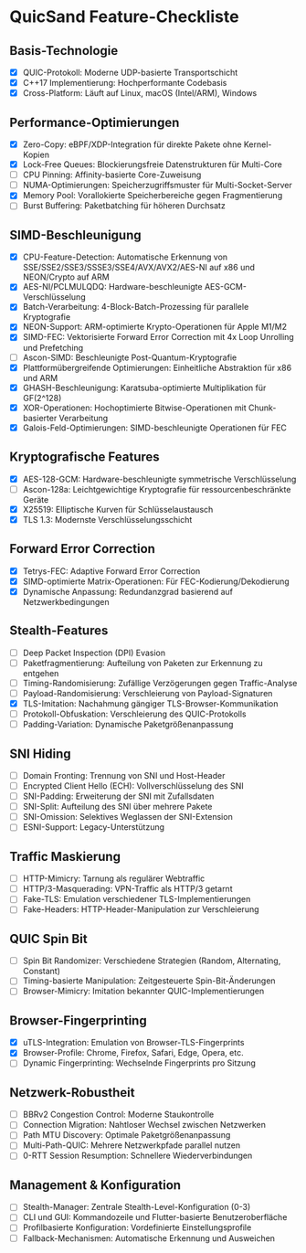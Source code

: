 # QuicSand Feature-Checkliste

## Basis-Technologie
- [x] QUIC-Protokoll: Moderne UDP-basierte Transportschicht
- [x] C++17 Implementierung: Hochperformante Codebasis
- [x] Cross-Platform: Läuft auf Linux, macOS (Intel/ARM), Windows

## Performance-Optimierungen
- [x] Zero-Copy: eBPF/XDP-Integration für direkte Pakete ohne Kernel-Kopien
- [x] Lock-Free Queues: Blockierungsfreie Datenstrukturen für Multi-Core
- [ ] CPU Pinning: Affinity-basierte Core-Zuweisung
- [ ] NUMA-Optimierungen: Speicherzugriffsmuster für Multi-Socket-Server
- [x] Memory Pool: Vorallokierte Speicherbereiche gegen Fragmentierung
- [ ] Burst Buffering: Paketbatching für höheren Durchsatz

## SIMD-Beschleunigung
- [x] CPU-Feature-Detection: Automatische Erkennung von SSE/SSE2/SSE3/SSSE3/SSE4/AVX/AVX2/AES-NI auf x86 und NEON/Crypto auf ARM
- [x] AES-NI/PCLMULQDQ: Hardware-beschleunigte AES-GCM-Verschlüsselung
- [x] Batch-Verarbeitung: 4-Block-Batch-Prozessing für parallele Kryptografie
- [x] NEON-Support: ARM-optimierte Krypto-Operationen für Apple M1/M2
- [x] SIMD-FEC: Vektorisierte Forward Error Correction mit 4x Loop Unrolling und Prefetching
- [ ] Ascon-SIMD: Beschleunigte Post-Quantum-Kryptografie
- [x] Plattformübergreifende Optimierungen: Einheitliche Abstraktion für x86 und ARM
- [x] GHASH-Beschleunigung: Karatsuba-optimierte Multiplikation für GF(2^128)
- [x] XOR-Operationen: Hochoptimierte Bitwise-Operationen mit Chunk-basierter Verarbeitung
- [x] Galois-Feld-Optimierungen: SIMD-beschleunigte Operationen für FEC

## Kryptografische Features
- [x] AES-128-GCM: Hardware-beschleunigte symmetrische Verschlüsselung
- [ ] Ascon-128a: Leichtgewichtige Kryptografie für ressourcenbeschränkte Geräte
- [x] X25519: Elliptische Kurven für Schlüsselaustausch
- [x] TLS 1.3: Modernste Verschlüsselungsschicht

## Forward Error Correction
- [x] Tetrys-FEC: Adaptive Forward Error Correction
- [x] SIMD-optimierte Matrix-Operationen: Für FEC-Kodierung/Dekodierung
- [x] Dynamische Anpassung: Redundanzgrad basierend auf Netzwerkbedingungen

## Stealth-Features
- [ ] Deep Packet Inspection (DPI) Evasion
- [ ] Paketfragmentierung: Aufteilung von Paketen zur Erkennung zu entgehen
- [ ] Timing-Randomisierung: Zufällige Verzögerungen gegen Traffic-Analyse
- [ ] Payload-Randomisierung: Verschleierung von Payload-Signaturen
- [x] TLS-Imitation: Nachahmung gängiger TLS-Browser-Kommunikation
- [ ] Protokoll-Obfuskation: Verschleierung des QUIC-Protokolls
- [ ] Padding-Variation: Dynamische Paketgrößenanpassung

## SNI Hiding
- [ ] Domain Fronting: Trennung von SNI und Host-Header
- [ ] Encrypted Client Hello (ECH): Vollverschlüsselung des SNI
- [ ] SNI-Padding: Erweiterung der SNI mit Zufallsdaten
- [ ] SNI-Split: Aufteilung des SNI über mehrere Pakete
- [ ] SNI-Omission: Selektives Weglassen der SNI-Extension
- [ ] ESNI-Support: Legacy-Unterstützung

## Traffic Maskierung
- [ ] HTTP-Mimicry: Tarnung als regulärer Webtraffic
- [ ] HTTP/3-Masquerading: VPN-Traffic als HTTP/3 getarnt
- [ ] Fake-TLS: Emulation verschiedener TLS-Implementierungen
- [ ] Fake-Headers: HTTP-Header-Manipulation zur Verschleierung

## QUIC Spin Bit
- [ ] Spin Bit Randomizer: Verschiedene Strategien (Random, Alternating, Constant)
- [ ] Timing-basierte Manipulation: Zeitgesteuerte Spin-Bit-Änderungen
- [ ] Browser-Mimicry: Imitation bekannter QUIC-Implementierungen

## Browser-Fingerprinting
- [x] uTLS-Integration: Emulation von Browser-TLS-Fingerprints
- [x] Browser-Profile: Chrome, Firefox, Safari, Edge, Opera, etc.
- [ ] Dynamic Fingerprinting: Wechselnde Fingerprints pro Sitzung

## Netzwerk-Robustheit
- [ ] BBRv2 Congestion Control: Moderne Staukontrolle
- [ ] Connection Migration: Nahtloser Wechsel zwischen Netzwerken
- [ ] Path MTU Discovery: Optimale Paketgrößenanpassung
- [ ] Multi-Path-QUIC: Mehrere Netzwerkpfade parallel nutzen
- [ ] 0-RTT Session Resumption: Schnellere Wiederverbindungen

## Management & Konfiguration
- [ ] Stealth-Manager: Zentrale Stealth-Level-Konfiguration (0-3)
- [ ] CLI und GUI: Kommandozeile und Flutter-basierte Benutzeroberfläche
- [ ] Profilbasierte Konfiguration: Vordefinierte Einstellungsprofile
- [ ] Fallback-Mechanismen: Automatische Erkennung und Ausweichen
